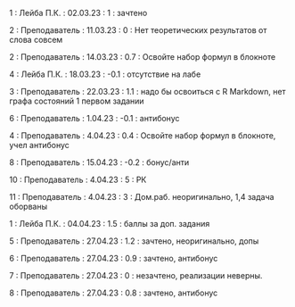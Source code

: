 1 : Лейба П.К. : 02.03.23 : 1 : зачтено

2 : Преподаватель : 11.03.23 : 0 : Нет теоретических результатов от слова совсем

2 : Преподаватель : 14.03.23 : 0.7 : Освойте набор формул в блокноте

4 : Лейба П.К. : 18.03.23 : -0.1 : отсутствие на лабе

3 : Преподаватель : 22.03.23 : 1.1 : надо бы освоиться с R Markdown, нет графа состояний 1 первом задании

6 : Преподаватель : 1.04.23 : -0.1 : антибонус

4 : Преподаватель : 4.04.23 : 0.4 : Освойте набор формул в блокноте, учел антибонус

8 : Преподаватель : 15.04.23 : -0.2 : бонус/анти

10 : Преподаватель : 4.04.23 : 5 : РК

11 : Преподаватель : 4.04.23 : 3 : Дом.раб. неоригинально, 1,4 задача оборваны

1 : Лейба П.К. : 04.04.23 : 1.5 : баллы за доп. задания

5 : Преподаватель : 27.04.23 : 1.2 : зачтено, неоригинально, допы

6 : Преподаватель : 27.04.23 : 0.9 : зачтено, антибонус

7 : Преподаватель : 27.04.23 : 0 : незачтено, реализации неверны.

8 : Преподаватель : 27.04.23 : 0.8 : зачтено, антибонус
